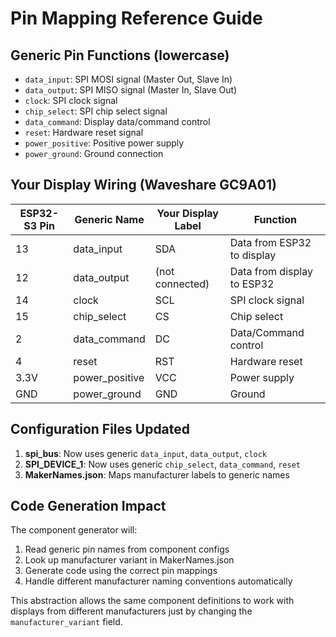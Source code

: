 # Pin Mapping Reference Guide

## Generic Pin Functions (lowercase)
- `data_input`: SPI MOSI signal (Master Out, Slave In)
- `data_output`: SPI MISO signal (Master In, Slave Out) 
- `clock`: SPI clock signal
- `chip_select`: SPI chip select signal
- `data_command`: Display data/command control
- `reset`: Hardware reset signal
- `power_positive`: Positive power supply
- `power_ground`: Ground connection

## Your Display Wiring (Waveshare GC9A01)

| ESP32-S3 Pin | Generic Name | Your Display Label | Function |
|--------------|--------------|-------------------|----------|
| 13 | data_input | SDA | Data from ESP32 to display |
| 12 | data_output | (not connected) | Data from display to ESP32 |
| 14 | clock | SCL | SPI clock signal |
| 15 | chip_select | CS | Chip select |
| 2 | data_command | DC | Data/Command control |
| 4 | reset | RST | Hardware reset |
| 3.3V | power_positive | VCC | Power supply |
| GND | power_ground | GND | Ground |

## Configuration Files Updated

1. **spi_bus**: Now uses generic `data_input`, `data_output`, `clock`
2. **SPI_DEVICE_1**: Now uses generic `chip_select`, `data_command`, `reset`
3. **MakerNames.json**: Maps manufacturer labels to generic names

## Code Generation Impact

The component generator will:
1. Read generic pin names from component configs
2. Look up manufacturer variant in MakerNames.json  
3. Generate code using the correct pin mappings
4. Handle different manufacturer naming conventions automatically

This abstraction allows the same component definitions to work with displays from different manufacturers just by changing the `manufacturer_variant` field.
